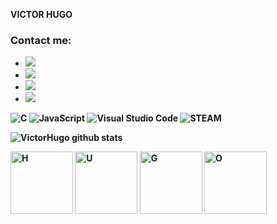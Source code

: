 <b> VICTOR HUGO <b>
  
### Contact me:
- <a href="mailto:victorhugofny@gmail.com?Subject=Meu%20contato&Body=Victor%20Hugo"><img src="https://img.shields.io/badge/gmail%20Victorhugofny-DD1000?style=for-the-badge&logo=gmail&logoColor=white"/></a>
- <a href="https://www.instagram.com/victorhugofny/"><img src="https://img.shields.io/badge/Instagram%20@victorhugofny-DD2476?style=for-the-badge&logo=instagram&logoColor=white"/></a>
- <a href="https://steamcommunity.com/id/HugoFUNNY/"><img src="https://img.shields.io/badge/steam%20HugoFUNNY-DD2476?style=for-the-badge&logo=steam&logoColor=white"/></a>
- <a href="https://www.youtube.com/channel/UC0LxIVk-V0k6LsX_Z251iMw"><img src="https://img.shields.io/badge/Youtube%20HugoFUNNY-DD2000?style=for-the-badge&logo=youtube&logoColor=white"/></a>

![C](https://img.shields.io/badge/C-3776AB?style=flat-square&logo=C&logoColor=white)
![JavaScript](https://img.shields.io/badge/JavaScript-F7DF1E?style=flat-square&logo=JavaScript&logoColor=white)
![Visual Studio Code](https://img.shields.io/badge/Visual_Studio_Code-007ACC?style=flat-square&logo=Visual-Studio-Code&logoColor=white)
![STEAM](https://img.shields.io/badge/Steam-0078D7?style=flat-square&logo=Steam&logoColor=white)

![VictorHugo github stats](https://github-readme-stats.vercel.app/api?username=victorhugofny&show_icons=true)

<img src="https://steamuserimages-a.akamaihd.net/ugc/913548444676774197/B095660493E790390CFEBF02BBE7E4A183961025/?imw=150&imh=150&ima=fit&impolicy=Letterbox&imcolor=%23000000&letterbox=false" alt="H" width="100" height="100">
<img src="https://steamuserimages-a.akamaihd.net/ugc/913548444676776352/BDFF03118CFC6523786A64D3B2C87465C1CFA031/?imw=150&imh=150&ima=fit&impolicy=Letterbox&imcolor=%23000000&letterbox=true" alt="U" width="100" height="100">
<img src="https://steamuserimages-a.akamaihd.net/ugc/913548444676840487/5ABA6BA77D9851465446D942543A98A746E57FE3/?imw=150&imh=150&ima=fit&impolicy=Letterbox&imcolor=%23000000&letterbox=true" alt="G" width="100" height="100">
<img src="https://steamuserimages-a.akamaihd.net/ugc/913548444676776843/66A755228C3DDD293DB4949C07C69B0560E2912A/?imw=150&imh=150&ima=fit&impolicy=Letterbox&imcolor=%23000000&letterbox=true" alt="O" width="100" height="100">


